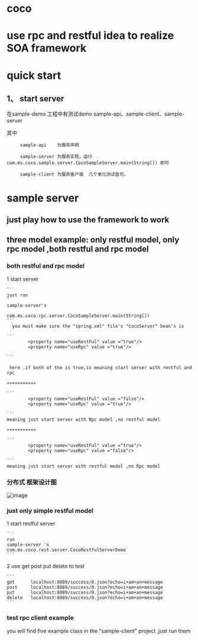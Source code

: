 
# coco  
# use rpc and restful idea to realize SOA framework

# quick start 

## 1、 start server 
   
   在sample-demo 工程中有测试demo sample-api、sample-client、sample-server
   
   其中 
   ```
        sample-api    为服务声明

        sample-server 为服务实现，运行 com.ms.coco.sample.server.CocoSampleServer.main(String[]) 即可

        sample-client 为服务客户端  几个单元测试皆可。
   ```

# sample server
##  just play how to use the framework to work 
##  three model example: only restful model, only rpc model ,both restful and rpc model

###  both restful and rpc model

1  start server

	```
	just run
	
	sample-server's
	
	com.ms.coco.rpc.server.CocoSampleServer.main(String[])
	```
	  you must make sure the "spring.xml" file's "cocoServer" bean's is
	
	```
	        <property name="useRestFul" value ="true"/>
	        <property name="useRpc" value ="true"/>
	
	```

	 here ,if both of the is true,is meaning start server with restful and rpc
	
	+++++++++++
	  
	```
	        <property name="useRestFul" value ="false"/>
	        <property name="useRpc" value ="true"/>
	
	```
	meaning just start server with Rpc model ,no restful model
	
	+++++++++++
	  
	```
	        <property name="useRestFul" value ="true"/>
	        <property name="useRpc" value ="false"/>
	
	```
	meaning just start server with restful model ,no Rpc model

###  分布式 框架设计图 

![image](https://github.com/netboynb/coco/blob/master/coco-registry/distribute_framework.png)

### just only simple restful model

1  start restful server

	``` 
	run
	sample-server 's
	com.ms.coco.rest.server.CocoRestfulServerDemo
	```

2  use get post put delete to test
	
	```
	get      localhost:8089/success/0.json?echo=i+am+an+message
	post     localhost:8089/success/0.json?echo=i+am+an+message
	put      localhost:8089/success/0.json?echo=i+am+an+message
	delete   localhost:8089/success/0.json?echo=i+am+an+message
	```

###  test rpc client example

you will find five example class in the "sample-client" project ,just run them
